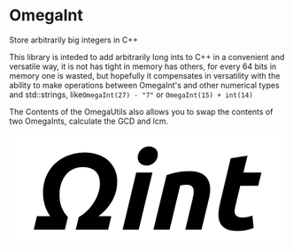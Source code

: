 # OmegaInt

Store arbitrarily big integers in C++

This library is inteded to add arbitrarily long ints to C++ in a convenient and  versatile way, it is not has tight in memory has others, for every 64 bits in memory one is wasted, but hopefully it compensates in versatility with the ability to make operations between OmegaInt's and other numerical types and std::strings, like`OmegaInt(27) - "7"` or `OmegaInt(15) + int(14)`

The Contents of the OmegaUtils also allows you to swap the contents of two OmegaInts, calculate the GCD and lcm.

![logo](logo.png)
